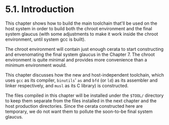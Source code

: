 # 5.1. Introduction
This chapter shows how to build the main toolchain that'll be used on the host
system in order to build both the chroot environment and the final system
glaucus (with some adjustments to make it work inside the chroot environment,
until system gcc is built).

The chroot environment will contain just enough cerata to start constructing and
envenomating the final system glaucus in the Chapter 7. The chroot environment
is quite minimal and provides more convenience than a minimum environment would.

This chapter discusses how the new and host-independent toolchain, which uses
`gcc` as its compiler, `binutils`' `as` and `bfd` (or `ld`) as its assembler and
linker respectively, and `musl` as its C library) is constructed.

The files compiled in this chapter will be installed under the `$TOOL/`
directory to keep them separate from the files installed in the next chapter and
the host production directories. Since the cerata constructed here are
temporary, we do not want them to pollute the soon-to-be final system glaucus.
